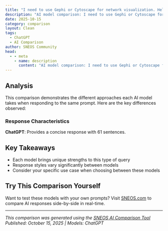 ```yaml
---
title: "I need to use Gephi or Cytoscape for network visualization. Help me: 1) Import network data (nodes and edges)"
description: "AI model comparison: I need to use Gephi or Cytoscape for network visualization. Help me: 1) Import network data (nodes a..."
date: 2025-10-15
category: comparison
layout: Clean
tags:
  - ChatGPT
  - AI Comparison
author: SNEOS Community
head:
  - - meta
    - name: description
      content: "AI model comparison: I need to use Gephi or Cytoscape for network visualization. Help me: 1) Import network data (nodes and edges)..."
---
```


<ChatComparison
  title="I need to use Gephi or Cytoscape for network visualization. Help me: 1) Import network data (nodes and edges)"
  prompt="I need to use Gephi or Cytoscape for network visualization. Help me: 1) Import network data (nodes and edges)"
  :responses='{"ChatGPT": "Certainly! Both Gephi and Cytoscape are excellent tools for network visualization. Below, I\u2019ll guide you through the steps for importing network data into both applications.\n\n### In Gephi:\n\n1. **Prepare your data**: \n   - You need two files: one for nodes and another for edges.\n   - The nodes file (e.g., \u0060nodes.csv\u0060) should include columns such as \u0060Id\u0060 and \u0060Label\u0060 (you can also add other attributes).\n       \u0060\u0060\u0060\n       Id,Label\n       1,A\n       2,B\n       3,C\n       \u0060\u0060\u0060\n   - The edges file (e.g., \u0060edges.csv\u0060) should include columns like \u0060Source\u0060, \u0060Target\u0060, and any weights or attributes.\n       \u0060\u0060\u0060\n       Source,Target,Weight\n       1,2,1\n       2,3,2\n       \u0060\u0060\u0060\n\n2. **Open Gephi**: Launch the Gephi application.\n\n3. **Create a new project**: Upon opening Gephi, start a new project.\n\n4. **Import nodes**:\n   - Go to \u0060File\u0060 \u003E \u0060Import Spreadsheet\u0060.\n   - Select your nodes file (\u0060nodes.csv\u0060).\n   - In the import wizard, set the type to \u0022Nodes Table\u0022 and ensure the columns are correctly mapped (e.g., \u0060Id\u0060, \u0060Label\u0060).\n   - Click \u0060Finish\u0060.\n\n5. **Import edges**:\n   - Again, go to \u0060File\u0060 \u003E \u0060Import Spreadsheet\u0060.\n   - Select your edges file (\u0060edges.csv\u0060).\n   - In the import wizard, set the type to \u0022Edges Table\u0022 and map the columns (e.g., \u0060Source\u0060, \u0060Target\u0060, \u0060Weight\u0060).\n   - Click \u0060Finish\u0060.\n\n6. **View your network**: Once you have imported both nodes and edges, you can navigate to the \u0060Overview\u0060 workspace to see and manipulate your network.\n\n### In Cytoscape:\n\n1. **Prepare your data**: Similar to Gephi, you should have two files for Cytoscape: \u0060nodes.csv\u0060 and \u0060edges.csv\u0060 with the same structure as mentioned above.\n\n2. **Open Cytoscape**: Start the Cytoscape application.\n\n3. **Import nodes and edges**:\n   - Go to \u0060File\u0060 \u003E \u0060Import\u0060 \u003E \u0060Network from File\u0060.\n   - Select your edges file (\u0060edges.csv\u0060).\n   - Make sure that Cytoscape detects source and target columns correctly, then click \u0060OK\u0060.\n   - If requested, choose to create a new network. \n\n4. **Import node attributes**:\n   - If you have a separate nodes file with attributes, you can import this after the network.\n   - Go to \u0060File\u0060 \u003E \u0060Import\u0060 \u003E \u0060Table\u0060 \u003E \u0060File...\u0060 and choose your nodes file (\u0060nodes.csv\u0060).\n   - Ensure the settings correspond (like mapping \u0060node name\u0060 with \u0060Id\u0060).\n\n5. **View and modify the network**: After importing, you can visualize and manipulate the network using various layout and analysis tools available in Cytoscape.\n\n### General Tips:\n- Ensure that your data is clean and well-structured.\n- If you encounter any issues with import, check for formatting discrepancies, such as extra spaces or incorrect delimiters.\n- Familiarize yourself with the specific features of each software for network analysis and customization.\n\nFeel free to ask if you have any more questions or need further assistance!"}' published-date="{DateTime.UtcNow:HH:mm}"
/>

## Analysis

This comparison demonstrates the different approaches each AI model takes when responding to the same prompt. Here are the key differences observed:

### Response Characteristics

**ChatGPT**: Provides a concise response with 61 sentences. 

## Key Takeaways

- Each model brings unique strengths to this type of query
- Response styles vary significantly between models
- Consider your specific use case when choosing between these models

## Try This Comparison Yourself

Want to test these models with your own prompts? Visit [SNEOS.com](https://sneos.com) to compare AI responses side-by-side in real-time.

---

*This comparison was generated using the [SNEOS AI Comparison Tool](https://sneos.com)*
*Published: October 15, 2025 | Models: ChatGPT*
